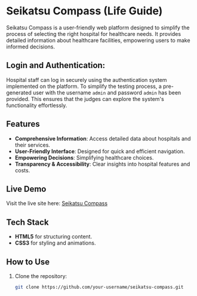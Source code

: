 # Seikatsu Compass (Life Guide)

Seikatsu Compass is a user-friendly web platform designed to simplify the process of selecting the right hospital for healthcare needs. It provides detailed information about healthcare facilities, empowering users to make informed decisions.

## Login and Authentication:
Hospital staff can log in securely using the authentication system implemented on the platform. To simplify the testing process, a pre-generated user with the username `admin` and password `admin` has been provided. This ensures that the judges can explore the system's functionality effortlessly.


## Features

- **Comprehensive Information**: Access detailed data about hospitals and their services.
- **User-Friendly Interface**: Designed for quick and efficient navigation.
- **Empowering Decisions**: Simplifying healthcare choices.
- **Transparency & Accessibility**: Clear insights into hospital features and costs.

## Live Demo

Visit the live site here: [Seikatsu Compass](https://radiant-lamington-a3381c.netlify.app/)

## Tech Stack

- **HTML5** for structuring content.
- **CSS3** for styling and animations.

## How to Use

1. Clone the repository:
   ```bash
   git clone https://github.com/your-username/seikatsu-compass.git

